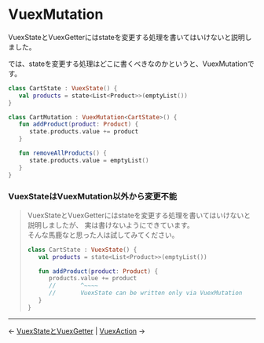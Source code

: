 
VuexMutation
================================================================================

VuexStateとVuexGetterにはstateを変更する処理を書いてはいけないと説明しました。

では、stateを変更する処理はどこに書くべきなのかというと、VuexMutationです。

```kotlin
class CartState : VuexState() {
   val products = state<List<Product>>(emptyList())
}

class CartMutation : VuexMutation<CartState>() {
   fun addProduct(product: Product) {
      state.products.value += product
   }

   fun removeAllProducts() {
      state.products.value = emptyList()
   }
}
```


### VuexStateはVuexMutation以外から変更不能

> VuexStateとVuexGetterにはstateを変更する処理を書いてはいけないと説明しましたが、
> 実は書けないようにできています。  
> そんな馬鹿なと思った人は試してみてください。
> ```kotlin
> class CartState : VuexState() {
>    val products = state<List<Product>>(emptyList())
>
>    fun addProduct(product: Product) {
>       products.value += product
>       //       ^~~~~
>       //       VuexState can be written only via VuexMutation
>    }
> }
> ```


* * * * * * * * * * * * * * * * * * * * * * * * * * * * * * * * * * * * * * * *

← [VuexStateとVuexGetter](VuexStates-and-VuexGetters.md)  |  [VuexAction](VuexActions.md) →

